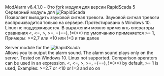 ModAlarm v6.4.1.0 - Это fork модуля для версии RapidScada 5
Серверный модуль для ![RapidScada](https://rapidscada.ru)  
Позволяет выводить звуковой сигнал тревоги.
Звуковой сигнал тревоги воспроизводится только на сервере.
Протестировано в Windows 10. Linux не поддерживается.
В выражении можно применять операторы сравнения <, <=, >, >=, =(==), !=(<>)
по умолчанию применяется >= 1, Примеры: >=2,7 или <10 или !=3 и так далее 

Server module for the ![RapidScada](https://rapidscada.org/)  
Allows you to output the alarm sound.
The alarm sound plays only on the server.
Tested on Windows 10. Linux not supported.
Comparison operators can be used in an expression. <, <=, >, >=, =(==), !=(<>)
by default, >= 1 is used, Examples: >=2.7 or <10 or !=3 and so on
